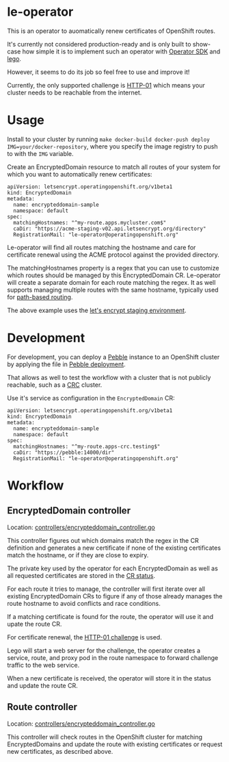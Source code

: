 # le-operator

This is an operator to auomatically renew certificates of OpenShift routes.

It's currently not considered production-ready and is only built to show-case how simple it is to implement such an operator with [Operator SDK](https://sdk.operatorframework.io/) and [lego](https://github.com/go-acme/lego).

However, it seems to do its job so feel free to use and improve it!

Currently, the only supported challenge is [HTTP-01](https://letsencrypt.org/docs/challenge-types/#http-01-challenge) which means your cluster needs to be reachable from the internet.

# Usage

Install to your cluster by running `make docker-build docker-push deploy IMG=your/docker-repository`, where you specify the image registry to push to with the `IMG` variable.

Create an EncryptedDomain resource to match all routes of your system for which you want to automatically renew certificates:

```
apiVersion: letsencrypt.operatingopenshift.org/v1beta1
kind: EncryptedDomain
metadata:
  name: encrypteddomain-sample
  namespace: default
spec:
  matchingHostnames: "^my-route.apps.mycluster.com$"
  caDir: "https://acme-staging-v02.api.letsencrypt.org/directory"
  RegistrationMail: "le-operator@operatingopenshift.org"
```

Le-operator will find all routes matching the hostname and care for certificate renewal using the ACME protocol against the provided directory.

The matchingHostnames property is a regex that you can use to customize which routes should be managed by this EncryptedDomain CR.
Le-operator will create a separate domain for each route matching the regex.
It as well supports managing multiple routes with the same hostname, typically used for [path-based routing](https://docs.openshift.com/container-platform/4.9/networking/routes/route-configuration.html#nw-path-based-routes_route-configuration).

The above example uses the [let's encrypt staging environment](https://letsencrypt.org/docs/staging-environment/).


# Development

For development, you can deploy a [Pebble](https://github.com/letsencrypt/pebble) instance to an OpenShift cluster by applying the file in [Pebble deployment](hack/pebble.yaml).

That allows as well to test the workflow with a cluster that is not publicly reachable, such as a [CRC](https://github.com/code-ready/crc) cluster.

Use it's service as configuration in the `EncryptedDomain` CR:

```
apiVersion: letsencrypt.operatingopenshift.org/v1beta1
kind: EncryptedDomain
metadata:
  name: encrypteddomain-sample
  namespace: default
spec:
  matchingHostnames: "^my-route.apps-crc.testing$"
  caDir: "https://pebble:14000/dir"
  RegistrationMail: "le-operator@operatingopenshift.org"
```

# Workflow

## EncryptedDomain controller

Location: [controllers/encrypteddomain_controller.go](https://github.com/OperatingOpenShift/le-operator/blob/main/controllers/encrypteddomain_controller.go)

This controller figures out which domains match the regex in the CR definition and generates a new certificate if none of the existing certificates match the hostname, or if they are close to expiry.

The private key used by the operator for each EncryptedDomain as well as all requested certificates are stored in the [CR status](https://github.com/OperatingOpenShift/le-operator/blob/f56c62f503a433ec1a15944b87bebb90601f2aec/api/v1beta1/encrypteddomain_types.go#L45).

For each route it tries to manage, the controller will first iterate over all existing EncryptedDomain CRs to figure if any of those already manages the route hostname to avoid conflicts and race conditions.

If a matching certificate is found for the route, the operator will use it and upate the route CR.

For certificate renewal, the [HTTP-01 challenge](https://letsencrypt.org/docs/challenge-types/#http-01-challenge) is used.

Lego will start a web server for the challenge, the operator creates a service, route, and proxy pod in the route namespace to forward challenge traffic to the web service.

When a new certificate is received, the operator will store it in the status and update the route CR.


## Route controller

Location: [controllers/encrypteddomain_controller.go](https://github.com/OperatingOpenShift/le-operator/blob/main/controllers/route.go)

This controller will check routes in the OpenShift cluster for matching EncryptedDomains and update the route with existing certificates or request new certificates, as described above.
